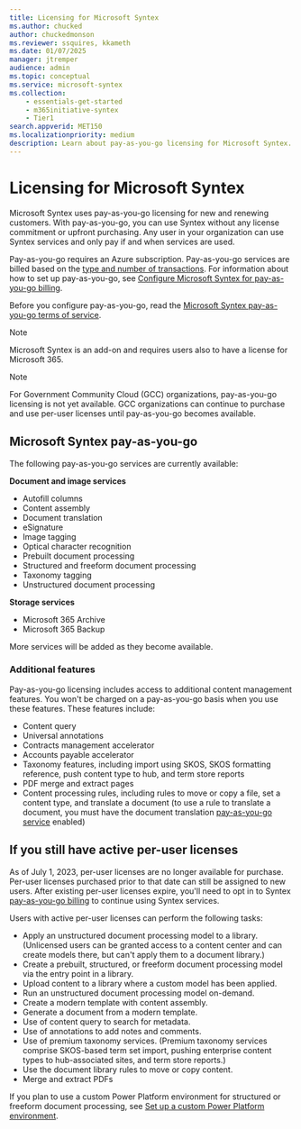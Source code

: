 ```yaml
---
title: Licensing for Microsoft Syntex
ms.author: chucked
author: chuckedmonson
ms.reviewer: ssquires, kkameth
ms.date: 01/07/2025
manager: jtremper
audience: admin
ms.topic: conceptual
ms.service: microsoft-syntex
ms.collection: 
    - essentials-get-started
    - m365initiative-syntex
    - Tier1
search.appverid: MET150
ms.localizationpriority: medium
description: Learn about pay-as-you-go licensing for Microsoft Syntex.
---
```


# Licensing for Microsoft Syntex

Microsoft Syntex uses pay-as-you-go licensing for new and renewing customers. With pay-as-you-go, you can use Syntex without any license commitment or upfront purchasing. Any user in your organization can use Syntex services and only pay if and when services are used.

Pay-as-you-go requires an Azure subscription. Pay-as-you-go services are billed based on the [type and number of transactions](syntex-pay-as-you-go-services.md). For information about how to set up pay-as-you-go, see [Configure Microsoft Syntex for pay-as-you-go billing](syntex-azure-billing.md).

Before you configure pay-as-you-go, read the [Microsoft Syntex pay-as-you-go terms of service](/legal/microsoft-365/microsoft-syntex-pay-as-you-go-terms).

<!--The features available for each license type are described in this article.  You can use both licenses if you need to.-->

> [!NOTE]
> Microsoft Syntex is an add-on and requires users also to have a license for Microsoft 365.

> [!NOTE]
> For Government Community Cloud (GCC) organizations, pay-as-you-go licensing is not yet available. GCC organizations can continue to purchase and use per-user licenses until pay-as-you-go becomes available.

## Microsoft Syntex pay-as-you-go

The following pay-as-you-go services are currently available:

**Document and image services**
- Autofill columns
- Content assembly
- Document translation
- eSignature
- Image tagging
- Optical character recognition
- Prebuilt document processing
- Structured and freeform document processing
- Taxonomy tagging
- Unstructured document processing

**Storage services**
- Microsoft 365 Archive
- Microsoft 365 Backup

More services will be added as they become available.

### Additional features

Pay-as-you-go licensing includes access to additional content management features. You won't be charged on a pay-as-you-go basis when you use these features. These features include:

- Content query
- Universal annotations
- Contracts management accelerator
- Accounts payable accelerator
- Taxonomy features, including import using SKOS, SKOS formatting reference, push content type to hub, and term store reports
- PDF merge and extract pages
- Content processing rules, including rules to move or copy a file, set a content type, and translate a document (to use a rule to translate a document, you must have the document translation [pay-as-you-go service](syntex-pay-as-you-go-services.md) enabled)

## If you still have active per-user licenses

As of July 1, 2023, per-user licenses are no longer available for purchase. Per-user licenses purchased prior to that date can still be assigned to new users. After existing per-user licenses expire, you'll need to opt in to Syntex [pay-as-you-go billing](syntex-azure-billing.md) to continue using Syntex services.

Users with active per-user licenses can perform the following tasks:

- Apply an unstructured document processing model to a library. (Unlicensed users can be granted access to a content center and can create models there, but can't apply them to a document library.)
- Create a prebuilt, structured, or freeform document processing model via the entry point in a library.
- Upload content to a library where a custom model has been applied.
- Run an unstructured document processing model on-demand.
- Create a modern template with content assembly.
- Generate a document from a modern template.
- Use of content query to search for metadata.
- Use of annotations to add notes and comments.
- Use of premium taxonomy services. (Premium taxonomy services comprise SKOS-based term set import, pushing enterprise content types to hub-associated sites, and term store reports.)
- Use the document library rules to move or copy content.
- Merge and extract PDFs

If you plan to use a custom Power Platform environment for structured or freeform document processing, see [Set up a custom Power Platform environment](structured-freeform-setup.md#set-up-a-custom-power-platform-environment).

